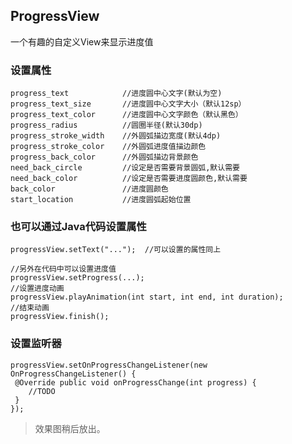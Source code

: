 ## ProgressView
一个有趣的自定义View来显示进度值
### 设置属性
    progress_text            //进度圆中心文字(默认为空)
    progress_text_size       //进度圆中心文字大小（默认12sp）
    progress_text_color      //进度圆中心文字颜色（默认黑色）
    progress_radius          //圆圈半径(默认30dp)
    progress_stroke_width    //外圆弧描边宽度(默认4dp)
    progress_stroke_color    //外圆弧进度值描边颜色
    progress_back_color      //外圆弧描边背景颜色
    need_back_circle         //设定是否需要背景圆弧,默认需要
    need_back_color          //设定是否需要进度圆颜色,默认需要
    back_color               //进度圆颜色
    start_location           //进度圆弧起始位置
### 也可以通过Java代码设置属性



    progressView.setText("...");  //可以设置的属性同上

    //另外在代码中可以设置进度值
    progressView.setProgress(...);
    //设置进度动画
    progressView.playAnimation(int start, int end, int duration);
    //结束动画
    progressView.finish();

### 设置监听器

    progressView.setOnProgressChangeListener(new OnProgressChangeListener() {
     @Override public void onProgressChange(int progress) {
        //TODO
     }
    });

> 效果图稍后放出。
